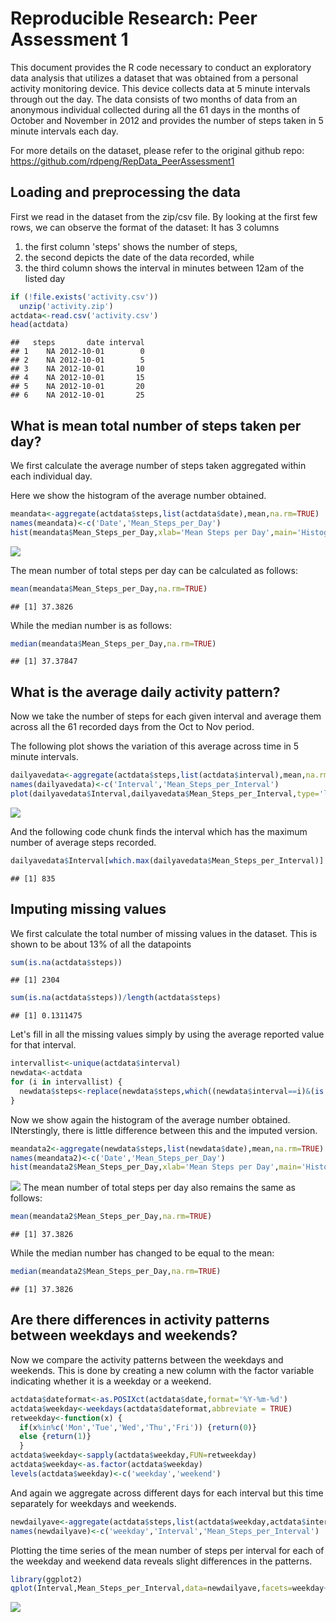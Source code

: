 # Reproducible Research: Peer Assessment 1
This document provides the R code necessary to conduct an exploratory data analysis that utilizes a dataset that was obtained from a personal activity monitoring device. This device collects data at 5 minute intervals through out the day. The data consists of two months of data from an anonymous individual collected during all the 61 days in the months of October and November in 2012 and provides the number of steps taken in 5 minute intervals each day.

For more details on the dataset, please refer to the original github repo: https://github.com/rdpeng/RepData_PeerAssessment1 


## Loading and preprocessing the data

First we read in the dataset from the zip/csv file.
By looking at the first few rows, we can observe the format of the dataset:
It has 3 columns

1. the first column 'steps' shows the number of steps, 
2. the second depicts the date of the data recorded, while
3. the third column shows the interval in minutes between 12am of the listed day


```r
if (!file.exists('activity.csv'))
  unzip('activity.zip')
actdata<-read.csv('activity.csv')
head(actdata)
```

```
##   steps       date interval
## 1    NA 2012-10-01        0
## 2    NA 2012-10-01        5
## 3    NA 2012-10-01       10
## 4    NA 2012-10-01       15
## 5    NA 2012-10-01       20
## 6    NA 2012-10-01       25
```
## What is mean total number of steps taken per day?
We first calculate the average number of steps taken aggregated within each individual day.

Here we show the histogram of the average number obtained.


```r
meandata<-aggregate(actdata$steps,list(actdata$date),mean,na.rm=TRUE)
names(meandata)<-c('Date','Mean_Steps_per_Day')
hist(meandata$Mean_Steps_per_Day,xlab='Mean Steps per Day',main='Histogram of Mean Steps per Day \n from 1st Oct to 30th Nov 2012')
```

![](PA1_template_files/figure-html/unnamed-chunk-2-1.png)<!-- -->

The mean number of total steps per day can be calculated as follows: 

```r
mean(meandata$Mean_Steps_per_Day,na.rm=TRUE)
```

```
## [1] 37.3826
```
While the median number is as follows:

```r
median(meandata$Mean_Steps_per_Day,na.rm=TRUE)
```

```
## [1] 37.37847
```
## What is the average daily activity pattern?
Now we take the number of steps for each given interval and average them across all the 61 recorded days from the Oct to Nov period.

The following plot shows the variation of this average across time in 5 minute intervals.

```r
dailyavedata<-aggregate(actdata$steps,list(actdata$interval),mean,na.rm=TRUE)
names(dailyavedata)<-c('Interval','Mean_Steps_per_Interval')
plot(dailyavedata$Interval,dailyavedata$Mean_Steps_per_Interval,type='l')
```

![](PA1_template_files/figure-html/unnamed-chunk-5-1.png)<!-- -->

And the following code chunk finds the interval which has the maximum number of average steps recorded.


```r
dailyavedata$Interval[which.max(dailyavedata$Mean_Steps_per_Interval)]
```

```
## [1] 835
```

## Imputing missing values
We first calculate the total number of missing values in the dataset.
This is shown to be about 13% of all the datapoints


```r
sum(is.na(actdata$steps))
```

```
## [1] 2304
```

```r
sum(is.na(actdata$steps))/length(actdata$steps)
```

```
## [1] 0.1311475
```
Let's fill in all the missing values simply by using the average reported value for that interval.


```r
intervallist<-unique(actdata$interval)
newdata<-actdata
for (i in intervallist) {
  newdata$steps<-replace(newdata$steps,which((newdata$interval==i)&(is.na(newdata$steps))),dailyavedata[dailyavedata$Interval==i,"Mean_Steps_per_Interval"])
}
```
Now we show again the histogram of the average number obtained.
INterstingly, there is little difference between this and the imputed version.


```r
meandata2<-aggregate(newdata$steps,list(newdata$date),mean,na.rm=TRUE)
names(meandata2)<-c('Date','Mean_Steps_per_Day')
hist(meandata2$Mean_Steps_per_Day,xlab='Mean Steps per Day',main='Histogram of Mean Steps per Day \n from 1st Oct to 30th Nov 2012')
```

![](PA1_template_files/figure-html/unnamed-chunk-9-1.png)<!-- -->
The mean number of total steps per day also remains the same as follows: 

```r
mean(meandata2$Mean_Steps_per_Day,na.rm=TRUE)
```

```
## [1] 37.3826
```
While the median number has changed to be equal to the mean:

```r
median(meandata2$Mean_Steps_per_Day,na.rm=TRUE)
```

```
## [1] 37.3826
```

## Are there differences in activity patterns between weekdays and weekends?
Now we compare the activity patterns between the weekdays and weekends.
This is done by creating a new column with the factor variable indicating whether it is a weekday or a weekend.

```r
actdata$dateformat<-as.POSIXct(actdata$date,format='%Y-%m-%d')
actdata$weekday<-weekdays(actdata$dateformat,abbreviate = TRUE)
retweekday<-function(x) {
  if(x%in%c('Mon','Tue','Wed','Thu','Fri')) {return(0)}
  else {return(1)}
  }
actdata$weekday<-sapply(actdata$weekday,FUN=retweekday)
actdata$weekday<-as.factor(actdata$weekday)
levels(actdata$weekday)<-c('weekday','weekend')
```

And again we aggregate across different days for each interval but this time separately for weekdays and weekends.


```r
newdailyave<-aggregate(actdata$steps,list(actdata$weekday,actdata$interval),mean,na.rm=TRUE)
names(newdailyave)<-c('weekday','Interval','Mean_Steps_per_Interval')
```
Plotting the time series of the mean number of steps per interval for each of the weekday and weekend data reveals slight differences in the patterns.

```r
library(ggplot2)
qplot(Interval,Mean_Steps_per_Interval,data=newdailyave,facets=weekday~.,geom='line',ylab='Mean Steps per Interval')
```

![](PA1_template_files/figure-html/unnamed-chunk-14-1.png)<!-- -->



